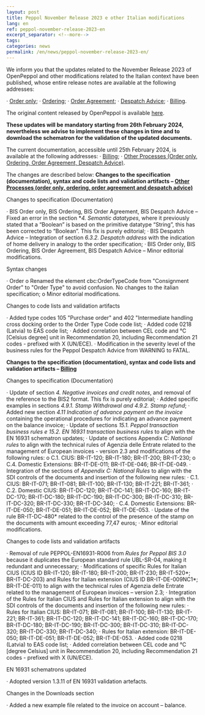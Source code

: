 ```yaml
---
layout: post
title: Peppol November Release 2023 e other Italian modifications
lang: en
ref: peppol-november-release-2023-en
excerpt_separator: <!--more-->
tags:
categories: news
permalink: /en/news/peppol-november-release-2023-en/
---
```

We inform you that the updates related to the November Release 2023 of OpenPeppol and other modifications related to the Italian context have been published, whose entire release notes are available at the following addresses:

· [Order only](https://peppol-docs.agid.gov.it/docs-next-release/docs/ITA/others/guides/release-notes-it/3-order-only/main.html); 
· [Ordering](https://peppol-docs.agid.gov.it/docs-next-release/docs/ITA/others/guides/release-notes-it/28-ordering/main.html); 
· [Order Agreement](https://peppol-docs.agid.gov.it/docs-next-release/docs/ITA/others/guides/release-notes-it/42-orderagreement/main.html); 
· [Despatch Advice](https://peppol-docs.agid.gov.it/docs-next-release/docs/ITA/others/guides/release-notes-it/30-despatchadvice/main.html); 
· [Billing](https://peppol-docs.agid.gov.it/docs-next-release/docs/ITA/invoice/guide/release-notes-it/main.html). 

The original content released by OpenPeppol is available [here](https://peppol.org/post-award-artefacts-for-november-2023-release-published/).

**These updates will be mandatory starting from 26th February 2024, nevertheless we advise to implement these changes in time and to download the schematron for the validation of the updated documents.**

The current documentation, accessible until 25th February 2024, is available at the following addresses: 
· [Billing](https://peppol-docs.agid.gov.it/docs/my_index_fatt.jsp); 
· [Other Processes (Order only, Ordering, Order Agreement, Despatch Advice)](https://peppol-docs.agid.gov.it/docs/my_index.jsp).

The changes are described below: 
**Changes to the specification (documentation), syntax and code lists and validation artifacts – [Other Processes (order only, ordering, order agreement and despatch advice)](https://peppol-docs.agid.gov.it/docs-next-release/my_index.jsp)**

Changes to specification (Documentation)

· BIS Order only, BIS Ordering, BIS Order Agreement, BIS Despatch Advice – Fixed an error in the section **4. Semantic datatypes*, where it previously stated that a “Boolean” is based on the primitive datatype “String”, this has been corrected to “Boolean”. This fix is purely editorial;
· BIS Despatch Advice – Integration of section *6.3.2. Despatch address* with the indication of home delivery in analogy to the order specification;
· BIS Order only, BIS Ordering, BIS Order Agreement, BIS Despatch Advice – Minor editorial modifications.

Syntax changes

· Order
    o Renamed the element cbc:OrderTypeCode from "Consignment Order" to "Order Type" to avoid confusion. No changes to the italian specification;
    o Minor editorial modifications.

Changes to code lists and validation artifacts

· Added type codes 105 "Purchase order" and 402 "Intermediate handling cross docking order to the Order Type Code code list;
· Added code 0218 (Latvia) to EAS code list;
· Added correlation between CEL code and °C [Celsius degree] unit in Recommendation 20, including Recommendation 21 codes - prefixed with X (UN/ECE).
· Modification in the severity level of the business rules for the Peppol Despatch Advice from WARNING to FATAL.

**Changes to the specification (documentation), syntax and code lists and validation artifacts – [Billing](https://peppol-docs.agid.gov.it/docs-next-release/my_index_fatt.jsp)**

Changes to specification (Documentation)

· Update of section *4. Negative invoices and credit notes*, and removal of the reference to the BIS2 format. This fix is purely editorial;
· Added specific examples in sections *4.9.1. Stamp Withdrawal and 4.9.2. Stamp refund*;
· Added new section *4.11 Indication of advance payment on the invoice* containing the operational procedures for indicating an advance payment on the balance invoice;
· Update of sections *15.1. Peppol transaction business rules e 15.2. EN 16931 transaction business rules* to align with the EN 16931 schematron updates;
· Update of sections Appendix C: *National rules* to align with the technical rules of Agenzia delle Entrate related to the management of European invoices - version 2.3 and modifications of the following rules:
    o C.1. CIUS: BR-IT-120; BR-IT-180; BR-IT-200; BR-IT-230;
    o C.4. Domestic Extensions: BR-IT-DE-011; BR-IT-DE-046; BR-IT-DE-049.
· Integration of the sections of *Appendix C: National Rules* to align with the SDI controls of the documents and insertion of the following new rules:
    · C.1. CIUS: BR-IT-071; BR-IT-081; BR-IT-100; BR-IT-130; BR-IT-221; BR-IT-361;
    · C.2. Domestic CIUS: BR-IT-DC-120; BR-IT-DC-141; BR-IT-DC-160; BR-IT-DC-170; BR-IT-DC-180; BR-IT-DC-190; BR-IT-DC-300; BR-IT-DC-310; BR-IT-DC-320; BR-IT-DC-330; BR-IT-DC-340;
    · C.4. Domestic Extensions: BR-IT-DE-050; BR-IT-DE-051; BR-IT-DE-052; BR-IT-DE-053.
· Update of the rule BR-IT-DC-480* related to the control of the presence of the stamp on the documents with amount exceeding 77,47 euros;
· Minor editorial modifications.

Changes to code lists and validation artifacts

· Removal of rule PEPPOL-EN16931-R006 from *Rules for Peppol BIS 3.0* because it duplicates the European standard rule UBL-SR-04, making it redundant and unnecessary;
· Modifications of specific Rules for Italian CIUS (CIUS ID BR-IT-120; BR-IT-180; BR-IT-200; BR-IT-230; BR-IT-520*; BR-IT-DC-203) and Rules for Italian extension (CIUS ID BR-IT-DE-009NC1*; BR-IT-DE-011) to align with the technical rules of Agenzia delle Entrate related to the management of European invoices – version 2.3;
· Integration of the Rules for Italian CIUS and Rules for Italian extension to align with the SDI controls of the documents and insertion of the following new rules:
    · Rules for Italian CIUS: BR-IT-071; BR-IT-081; BR-IT-100; BR-IT-130; BR-IT-221; BR-IT-361; BR-IT-DC-120; BR-IT-DC-141; BR-IT-DC-160; BR-IT-DC-170; BR-IT-DC-180; BR-IT-DC-190; BR-IT-DC-300; BR-IT-DC-310; BR-IT-DC-320; BR-IT-DC-330; BR-IT-DC-340;
    · Rules for Italian extension: BR-IT-DE-050; BR-IT-DE-051; BR-IT-DE-052; BR-IT-DE-053.
· Added code 0218 (Latvia) to EAS code list;
· Added correlation between CEL code and °C [degree Celsius] unit in Recommendation 20, including Recommendation 21 codes - prefixed with X (UN/ECE).

EN 16931 schematrons updated

· Adopted version 1.3.11 of EN 16931 validation artefacts.

Changes in the Downloads section

· Added a new example file related to the invoice on account – balance.

